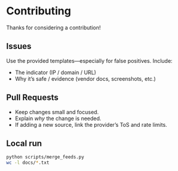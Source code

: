 # Contributing

Thanks for considering a contribution!

## Issues
Use the provided templates—especially for false positives. Include:
- The indicator (IP / domain / URL)
- Why it’s safe / evidence (vendor docs, screenshots, etc.)

## Pull Requests
- Keep changes small and focused.
- Explain *why* the change is needed.
- If adding a new source, link the provider’s ToS and rate limits.

## Local run
```bash
python scripts/merge_feeds.py
wc -l docs/*.txt
```
